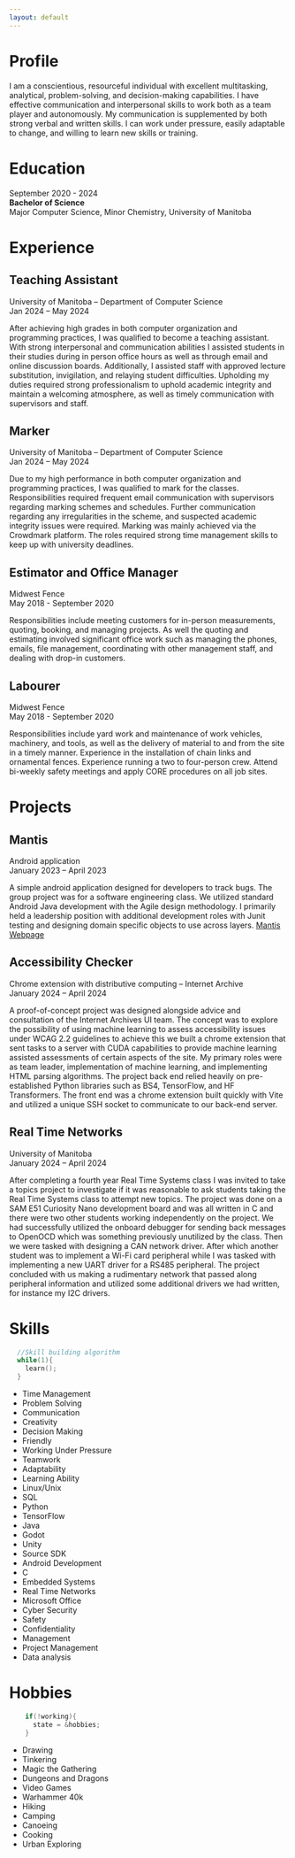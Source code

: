 ```yaml
---
layout: default
---
```


# Profile

I am a conscientious, resourceful individual with excellent multitasking, analytical, problem-solving, and decision-making capabilities. I have effective communication and interpersonal skills to work both as a team player and autonomously. My communication is supplemented by both strong verbal and written skills. I can work under pressure, easily adaptable to change, and willing to learn new skills or training.

# Education

September 2020 - 2024  
**Bachelor of Science**  
Major Computer Science, Minor Chemistry, University of Manitoba  

# Experience
## Teaching Assistant
University of Manitoba – Department of Computer Science  
Jan 2024 – May 2024  
  
After achieving high grades in both computer organization and programming practices, I was qualified to become a teaching assistant. With strong interpersonal and communication abilities I assisted students in their studies during in person office hours as well as through email and online discussion boards. Additionally, I assisted staff with approved lecture substitution, invigilation, and relaying student difficulties. Upholding my duties required strong professionalism to uphold academic integrity and maintain a welcoming atmosphere, as well as timely communication with supervisors and staff.  
  
## Marker
University of Manitoba – Department of Computer Science  
Jan 2024 – May 2024  
  
Due to my high performance in both computer organization and programming practices, I was qualified to mark for the classes. Responsibilities required frequent email communication with supervisors regarding marking schemes and schedules. Further communication regarding any irregularities in the scheme, and suspected academic integrity issues were required. Marking was mainly achieved via the Crowdmark platform. The roles required strong time management skills to keep up with university deadlines.

## Estimator and Office Manager
Midwest Fence  
May 2018 - September 2020  

Responsibilities include meeting customers for in-person measurements, quoting, booking, and managing projects. As well the quoting and estimating involved significant office work such as managing the phones, emails, file management, coordinating with other management staff, and dealing with drop-in customers.

## Labourer
Midwest Fence  
May 2018 - September 2020  

Responsibilities include yard work and maintenance of work vehicles, machinery, and tools, as well as the delivery of material to and from the site in a timely manner. Experience in the installation of chain links and ornamental fences. Experience running a two to four-person crew.  Attend bi-weekly safety meetings and apply CORE procedures on all job sites.

# Projects
## Mantis
Android application  
January 2023 – April 2023  

A simple android application designed for developers to track bugs. The group project was for a software engineering class. We utilized standard Android Java development with the Agile design methodology. I primarily held a leadership position with additional development roles with Junit testing and designing domain specific objects to use across layers. [Mantis Webpage](https://rozennoureev.github.io/Mantis-website/)  

## Accessibility Checker
Chrome extension with distributive computing – Internet Archive  
January 2024 – April 2024  

A proof-of-concept project was designed alongside advice and consultation of the Internet Archives UI team. The concept was to explore the possibility of using machine learning to assess accessibility issues under WCAG 2.2 guidelines to achieve this we built a chrome extension that sent tasks to a server with CUDA capabilities to provide machine learning assisted assessments of certain aspects of the site. My primary roles were as team leader, implementation of machine learning, and implementing HTML parsing algorithms. The project back end relied heavily on pre-established Python libraries such as BS4, TensorFlow, and HF Transformers. The front end was a chrome extension built quickly with Vite and utilized a unique SSH socket to communicate to our back-end server. 

## Real Time Networks
University of Manitoba   
January 2024 – April 2024   

After completing a fourth year Real Time Systems class I was invited to take a topics project to investigate if it was reasonable to ask students taking the Real Time Systems class to attempt new topics. The project was done on a SAM E51 Curiosity Nano development board and was all written in C and there were two other students working independently on the project. We had successfully utilized the onboard debugger for sending back messages to OpenOCD which was something previously unutilized by the class. Then we were tasked with designing a CAN network driver. After which another student was to implement a Wi-Fi card peripheral while I was tasked with implementing a new UART driver for a RS485 peripheral. The project concluded with us making a rudimentary network that passed along peripheral information and utilized some additional drivers we had written, for instance my I2C drivers.  

# Skills

```c
  //Skill building algorithm
  while(1){
    learn();
  }
```

*   Time Management
*   Problem Solving	
*   Communication
*   Creativity	
*   Decision Making
*   Friendly
*   Working Under Pressure
*   Teamwork
*   Adaptability
*   Learning Ability	
*   Linux/Unix
*   SQL
*   Python
*   TensorFlow
*   Java
*   Godot
*   Unity
*   Source SDK
*   Android Development
*   C
*   Embedded Systems
*   Real Time Networks
*   Microsoft Office
*   Cyber Security	 
*   Safety
*   Confidentiality
*   Management
*   Project Management
*   Data analysis

# Hobbies

```c
    if(!working){
      state = &hobbies;
    }
```
*   Drawing
*   Tinkering
*   Magic the Gathering
*   Dungeons and Dragons
*   Video Games
*   Warhammer 40k
*   Hiking
*   Camping
*   Canoeing
*   Cooking
*   Urban Exploring 

